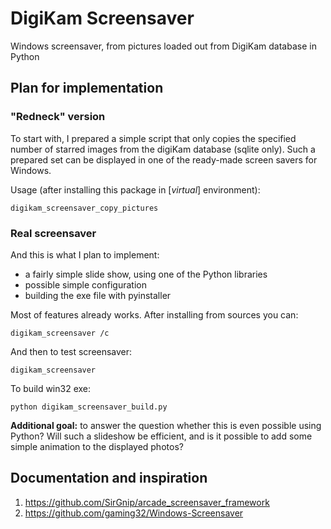 # DigiKam Screensaver
Windows screensaver, from pictures loaded out from DigiKam database in Python

## Plan for implementation

### "Redneck" version

To start with, I prepared a simple script that only copies the specified number of starred images from the digiKam database (sqlite only). Such a prepared set can be displayed in one of the ready-made screen savers for Windows.

Usage (after installing this package in [*virtual*] environment):

    digikam_screensaver_copy_pictures

### Real screensaver

And this is what I plan to implement:

- a fairly simple slide show, using one of the Python libraries
- possible simple configuration
- building the exe file with pyinstaller

Most of features already works. After installing from sources you can:

    digikam_screensaver /c

And then to test screensaver:

    digikam_screensaver

To build win32 exe:

    python digikam_screensaver_build.py

**Additional goal:** to answer the question whether this is even possible using Python? Will such a slideshow be efficient, and is it possible to add some simple animation to the displayed photos?

## Documentation and inspiration

1. https://github.com/SirGnip/arcade_screensaver_framework
2. https://github.com/gaming32/Windows-Screensaver
